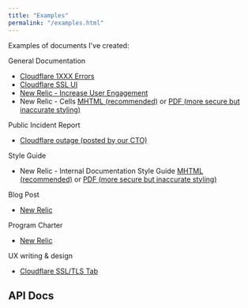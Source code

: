 ```yaml
---
title: "Examples"
permalink: "/examples.html"
---
```


Examples of documents I've created:

General Documentation
- [Cloudflare 1XXX Errors](https://developers.cloudflare.com/support/troubleshooting/cloudflare-errors/troubleshooting-cloudflare-1xxx-errors/)
- [Cloudflare SSL UI](/assets/images/ssl-ui.png)
- [New Relic - Increase User Engagement](https://docs.newrelic.com/docs/website-performance-monitoring/increase-user-engagement/)
- New Relic - Cells [MHTML (recommended)](/assets/docs/cells-new-relic.mhtml) or [PDF (more secure but inaccurate styling)](/assets/docs/cells-new-relic.pdf)

Public Incident Report 
- [Cloudflare outage (posted by our CTO)](/assets/docs/incident-report.pdf)

Style Guide
- New Relic - Internal Documentation Style Guide [MHTML (recommended)](/assets/docs/style-guide.mhtml) or [PDF (more secure but inaccurate styling)](/assets/docs/style-guide.pdf)

Blog Post
- [New Relic](/assets/docs/design-changes.pdf)

Program Charter
- [New Relic](/assets/docs/charter-internal-docs.pdf)

UX writing & design
- [Cloudflare SSL/TLS Tab](/assets/images/cloudflare-ssl-tab.png)

API Docs
- 
